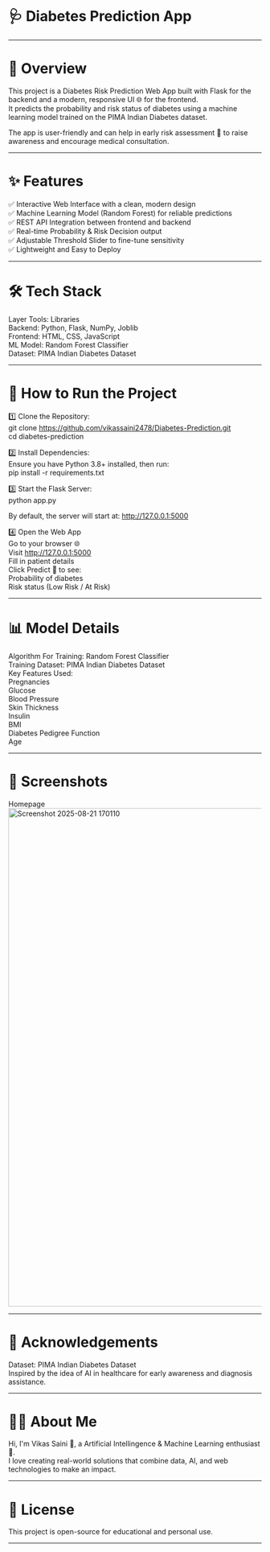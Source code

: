 # 🩺 Diabetes Prediction App

<hr>

# 📌 Overview

This project is a Diabetes Risk Prediction Web App built with Flask for the backend and a modern, responsive UI 🌐 for the frontend.<br>
It predicts the probability and risk status of diabetes using a machine learning model trained on the PIMA Indian Diabetes dataset.

The app is user-friendly and can help in early risk assessment 🧠 to raise awareness and encourage medical consultation.<hr>

# ✨ Features

✅ Interactive Web Interface with a clean, modern design<br>
✅ Machine Learning Model (Random Forest) for reliable predictions<br>
✅ REST API Integration between frontend and backend<br>
✅ Real-time Probability & Risk Decision output<br>
✅ Adjustable Threshold Slider to fine-tune sensitivity<br>
✅ Lightweight and Easy to Deploy<br><hr>

# 🛠 Tech Stack

Layer	Tools: Libraries<br>
Backend:	Python, Flask, NumPy, Joblib<br>
Frontend:	HTML, CSS, JavaScript<br>
ML Model:	Random Forest Classifier<br>
Dataset:	PIMA Indian Diabetes Dataset<br><hr>

# 🚀 How to Run the Project

1️⃣ Clone the Repository:<br>
git clone https://github.com/vikassaini2478/Diabetes-Prediction.git<br>
cd diabetes-prediction<br>

2️⃣ Install Dependencies:<br>
Ensure you have Python 3.8+ installed, then run:<br>
pip install -r requirements.txt<br>

3️⃣ Start the Flask Server:<br>
python app.py

By default, the server will start at:
http://127.0.0.1:5000

4️⃣ Open the Web App<br>
Go to your browser 🌐<br>
Visit http://127.0.0.1:5000<br>
Fill in patient details<br>
Click Predict 🔮 to see:<br>
Probability of diabetes<br>
Risk status (Low Risk / At Risk)<hr>

# 📊 Model Details

Algorithm For Training: Random Forest Classifier<br>
Training Dataset: PIMA Indian Diabetes Dataset<br>
Key Features Used:<br>
Pregnancies<br>
Glucose<br>
Blood Pressure<br>
Skin Thickness<br>
Insulin<br>
BMI<br>
Diabetes Pedigree Function<br>
Age<hr>
# 📸 Screenshots<br>
Homepage<br>
<img width="1910" height="991" alt="Screenshot 2025-08-21 170110" src="https://github.com/user-attachments/assets/ce8d0b44-24d5-4a36-9639-1464eb860db9" /><hr>

# 🙌 Acknowledgements

Dataset: PIMA Indian Diabetes Dataset<br>
Inspired by the idea of AI in healthcare for early awareness and diagnosis assistance.<hr>

# 👨‍💻 About Me

Hi, I'm Vikas Saini 🚀, a Artificial Intellingence & Machine Learning enthusiast 🤖.<br>
I love creating real-world solutions that combine data, AI, and web technologies to make an impact.<hr>


# 📜 License

This project is open-source for educational and personal use.<hr>
